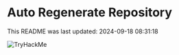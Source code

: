 # Auto Regenerate Repository

This README was last updated: 2024-09-18 08:31:18

 ![TryHackMe](https://tryhackme.com/badge/533634)